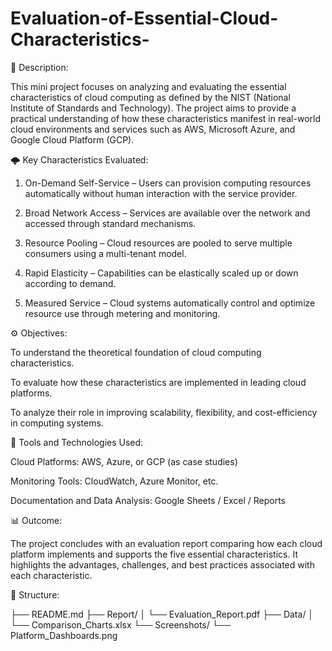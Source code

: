# Evaluation-of-Essential-Cloud-Characteristics-
📘 Description:

This mini project focuses on analyzing and evaluating the essential characteristics of cloud computing as defined by the NIST (National Institute of Standards and Technology). The project aims to provide a practical understanding of how these characteristics manifest in real-world cloud environments and services such as AWS, Microsoft Azure, and Google Cloud Platform (GCP).

🌩️ Key Characteristics Evaluated:

1. On-Demand Self-Service – Users can provision computing resources automatically without human interaction with the service provider.


2. Broad Network Access – Services are available over the network and accessed through standard mechanisms.


3. Resource Pooling – Cloud resources are pooled to serve multiple consumers using a multi-tenant model.


4. Rapid Elasticity – Capabilities can be elastically scaled up or down according to demand.


5. Measured Service – Cloud systems automatically control and optimize resource use through metering and monitoring.



⚙️ Objectives:

To understand the theoretical foundation of cloud computing characteristics.

To evaluate how these characteristics are implemented in leading cloud platforms.

To analyze their role in improving scalability, flexibility, and cost-efficiency in computing systems.


🧩 Tools and Technologies Used:

Cloud Platforms: AWS, Azure, or GCP (as case studies)

Monitoring Tools: CloudWatch, Azure Monitor, etc.

Documentation and Data Analysis: Google Sheets / Excel / Reports


📊 Outcome:

The project concludes with an evaluation report comparing how each cloud platform implements and supports the five essential characteristics. It highlights the advantages, challenges, and best practices associated with each characteristic.

📁 Structure:

├── README.md
├── Report/
│   └── Evaluation_Report.pdf
├── Data/
│   └── Comparison_Charts.xlsx
└── Screenshots/
    └── Platform_Dashboards.png

